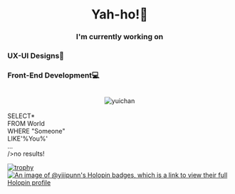 <div align = "center">
  <h1>Yah-ho!👋</h1> 

<h3>I'm currently working on</h3>
<div align ="left">
<h3>UX-UI Designs🎨</h3>
<h3>Front-End Development💻</h3>
</div><br>
<img src ="https://i.pinimg.com/originals/f8/94/19/f89419c5bc4357c8686eb7ab380ed61c.gif" alt ="yuichan">
</div><br>
SELECT*<br>
FROM World<br>
WHERE "Someone"<br>
LIKE'%You%'<br>
...<br>
/>no results!<br>

[![trophy](https://github-profile-trophy.vercel.app/?username=yiiipunn&theme=onedark)](https://github.com/ryo-ma/github-profile-trophy)
[![An image of @yiiipunn's Holopin badges, which is a link to view their full Holopin profile](https://holopin.me/yiiipunn)](https://holopin.io/@yiiipunn)
